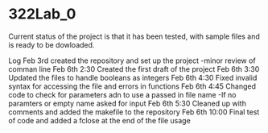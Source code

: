 # 322Lab_0

Current status of the project is that it has been tested, with sample files and is ready to be dowloaded.

Log
Feb 3rd 
created the repository and set up the project
  -minor review of comman line
Feb 6th 2:30
Created the first draft of the project
Feb 6th 3:30 
Updated the files to handle booleans as integers
Feb 6th 4:30
Fixed invalid syntax for accessing the file and errors in functions
Feb 6th 4:45
Changed code to check for parameters adn to use a passed in file name
  -If no paramters or empty name asked for input
Feb 6th 5:30
Cleaned up with comments and added the makefile to the repository
Feb 6th 10:00
Final test of code and added a fclose at the end of the file usage
